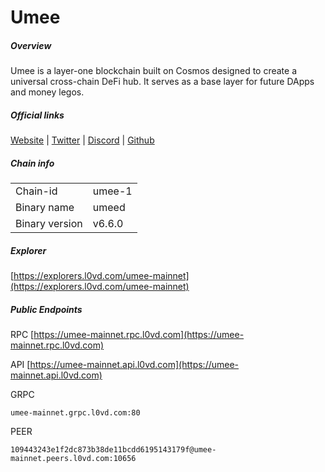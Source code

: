 # Umee


##### Overview
Umee is a layer-one blockchain built on Cosmos designed to create a universal cross-chain DeFi hub. It serves as a base layer for future DApps and money legos.


##### Official links
[Website](https://umee.cc/) | [Twitter](https://twitter.com/Umee_CrossChain) | [Discord](https://discord.gg/umee) | [Github](https://github.com/umee-network)

##### Chain info

|  |  |
| ------ | ------ |
| Chain-id | umee-1 |
| Binary name | umeed |
| Binary version | v6.6.0 |

##### Explorer
[https://explorers.l0vd.com/umee-mainnet](https://explorers.l0vd.com/umee-mainnet)

##### Public Endpoints
RPC
[https://umee-mainnet.rpc.l0vd.com](https://umee-mainnet.rpc.l0vd.com)

API
[https://umee-mainnet.api.l0vd.com](https://umee-mainnet.api.l0vd.com)

GRPC
```
umee-mainnet.grpc.l0vd.com:80
```

PEER
```
109443243e1f2dc873b38de11bcdd6195143179f@umee-mainnet.peers.l0vd.com:10656
```
